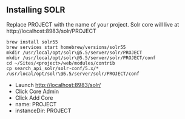 ## Installing SOLR

Replace PROJECT with the name of your project. Solr core will live at http://localhost:8983/solr/PROJECT

```
brew install solr55
brew services start homebrew/versions/solr55
mkdir /usr/local/opt/solr\@5.5/server/solr/PROJECT
mkdir /usr/local/opt/solr\@5.5/server/solr/PROJECT/conf
cd ~/Sites/<project>/web/modules/contrib
cp search_api_solr/solr-conf/5.x/* /usr/local/opt/solr\@5.5/server/solr/PROJECT/conf
```

- Launch [http://localhost:8983/solr/](http://localhost:8983/solr/)
- Click Core Admin
- Click Add Core
- name: PROJECT
- instanceDir: PROJECT
